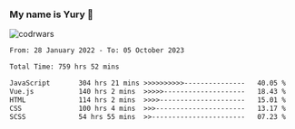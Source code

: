 ### My name is Yury 👋 
![codrwars](https://www.codewars.com/users/litury/badges/micro) 


<!--START_SECTION:waka-->

```txt
From: 28 January 2022 - To: 05 October 2023

Total Time: 759 hrs 52 mins

JavaScript       304 hrs 21 mins >>>>>>>>>>---------------   40.05 %
Vue.js           140 hrs 2 mins  >>>>>--------------------   18.43 %
HTML             114 hrs 2 mins  >>>>---------------------   15.01 %
CSS              100 hrs 4 mins  >>>----------------------   13.17 %
SCSS             54 hrs 55 mins  >>-----------------------   07.23 %
```

<!--END_SECTION:waka-->

